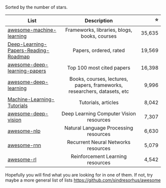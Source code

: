 Sorted by the number of stars.


| List        | Description           | :star: |
| ------------- |:-------------:| -----:|
| [awesome-machine-learning](https://github.com/josephmisiti/awesome-machine-learning) |Frameworks, libraries, blogs, books, courses  |35,635|
| [Deep-Learning-Papers-Reading-Roadmap](https://github.com/floodsung/Deep-Learning-Papers-Reading-Roadmap)|Papers, ordered, rated|19,569|
| [awesome-deep-learning-papers](https://github.com/terryum/awesome-deep-learning-papers) |Top 100 most cited papers|16,398|
| [awesome-deep-learning](https://github.com/ChristosChristofidis/awesome-deep-learning)|Books, courses, lectures, papers, frameworks, researchers, datasets, etc |9,996|
| [Machine-Learning-Tutorials](https://github.com/ujjwalkarn/Machine-Learning-Tutorials) |Tutorials, articles|8,042|
| [awesome-deep-vision](https://github.com/kjw0612/awesome-deep-vision)  |Deep Learning Computer Vision resources|7,307|
| [awesome-nlp](https://github.com/keon/awesome-nlp)  |Natural Language Processing resources|6,630|
| [awesome-rnn](https://github.com/kjw0612/awesome-rnn)  |Recurrent Neural Networks resources |5,079|
| [awesome-rl](https://github.com/aikorea/awesome-rl)  |Reinforcement Learning resources|4,542|

Hopefully you will find what you are looking for in one of them.
If not, try maybe a more general list of lists https://github.com/sindresorhus/awesome
